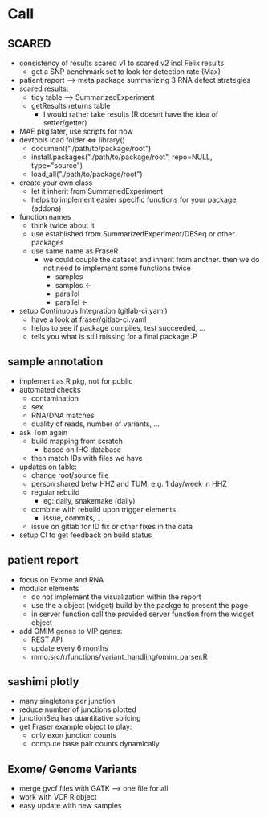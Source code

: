 # Call

## SCARED
- consistency of results scared v1 to scared v2 incl Felix results
    - get a SNP benchmark set to look for detection rate (Max)
- patient report --> meta package summarizing 3 RNA defect strategies
- scared results: 
    - tidy table --> SummarizedExperiment
    - getResults returns table
        - I would rather take results (R doesnt have the idea of setter/getter)
- MAE pkg later, use scripts for now
- devtools load folder <=> library()
    - document("./path/to/package/root")
    - install.packages("./path/to/package/root", repo=NULL, type="source")
    - load_all("./path/to/package/root")
- create your own class
    - let it inherit from SummariedExperiment
    - helps to implement easier specific functions for your package (addons)
- function names
    - think twice about it
    - use established from SummarizedExperiment/DESeq or other packages
    - use same name as FraseR
        - we could couple the dataset and inherit from another.
          then we do not need to implement some functions twice
            - samples 
            - samples <-
            - parallel
            - parallel <-
- setup Continuous Integration (gitlab-ci.yaml)
    - have a look at fraser/gitlab-ci.yaml
    - helps to see if package compiles, test succeeded, ...
    - tells you what is still missing for a final package :P 

## sample annotation
- implement as R pkg, not for public
- automated checks
    - contamination
    - sex
    - RNA/DNA matches
    - quality of reads, number of variants, ...
- ask Tom again
    - build mapping from scratch
        - based on IHG database
    - then match IDs with files we have
- updates on table: 
    - change root/source file
    - person shared betw HHZ and TUM, e.g. 1 day/week in HHZ
    - regular rebuild
        - eg: daily, snakemake (daily)
    - combine with rebuild upon trigger elements
        - issue, commits, ...
    - issue on gitlab for ID fix or other fixes in the data
- setup CI to get feedback on build status

## patient report
- focus on Exome and RNA
- modular elements
    - do not implement the visualization within the report
    - use the a object (widget) build by the packge to present the page
    - in server function call the provided server function from the widget object
- add OMIM genes to VIP genes: 
    - REST API
    - update every 6 months
    - mmo:src/r/functions/variant_handling/omim_parser.R


## sashimi plotly
- many singletons per junction
- reduce number of junctions plotted
- junctionSeq has quantitative splicing
- get Fraser example object to play: 
    - only exon junction counts
    - compute base pair counts dynamically


## Exome/ Genome Variants
- merge gvcf files with GATK --> one file for all
- work with VCF R object
- easy update with new samples



